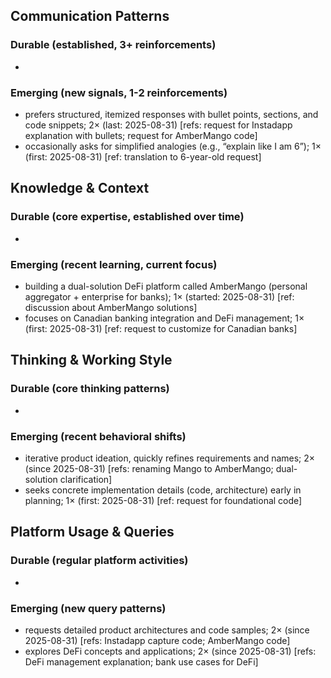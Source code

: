 ## Communication Patterns
### Durable (established, 3+ reinforcements)
- 

### Emerging (new signals, 1-2 reinforcements)
- prefers structured, itemized responses with bullet points, sections, and code snippets; 2× (last: 2025-08-31) [refs: request for Instadapp explanation with bullets; request for AmberMango code]
- occasionally asks for simplified analogies (e.g., “explain like I am 6”); 1× (first: 2025-08-31) [ref: translation to 6-year-old request]

## Knowledge & Context
### Durable (core expertise, established over time)
-

### Emerging (recent learning, current focus)
- building a dual-solution DeFi platform called AmberMango (personal aggregator + enterprise for banks); 1× (started: 2025-08-31) [ref: discussion about AmberMango solutions]
- focuses on Canadian banking integration and DeFi management; 1× (first: 2025-08-31) [ref: request to customize for Canadian banks]

## Thinking & Working Style
### Durable (core thinking patterns)
-

### Emerging (recent behavioral shifts)
- iterative product ideation, quickly refines requirements and names; 2× (since 2025-08-31) [refs: renaming Mango to AmberMango; dual-solution clarification]
- seeks concrete implementation details (code, architecture) early in planning; 1× (first: 2025-08-31) [ref: request for foundational code]

## Platform Usage & Queries
### Durable (regular platform activities)
-

### Emerging (new query patterns)
- requests detailed product architectures and code samples; 2× (since 2025-08-31) [refs: Instadapp capture code; AmberMango code]
- explores DeFi concepts and applications; 2× (since 2025-08-31) [refs: DeFi management explanation; bank use cases for DeFi]
